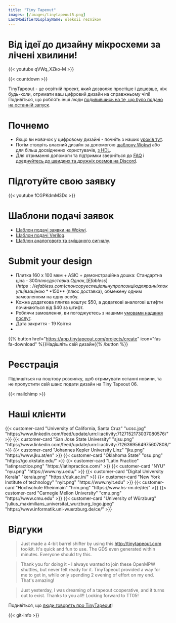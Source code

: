 ```yaml
---
title: "Tiny Tapeout"
images: [/images/tinytapeout5.png]
LastModifierDisplayName: oleksii reznikov
---
```


# Від ідеї до дизайну мікросхеми за лічені хвилини!

{{< youtube qVWq_XZko-M >}}

{{< countdown >}}

TinyTapeout - це освітній проект, який дозволяє простіше і дешевше, ніж будь-коли, отримати ваш цифровий дизайн на справжньому чіпі! Подивіться, що роблять інші люди [подивившись на те, що було подано на останній запуск](/runs/tt04).

# Почнемо

* Якщо ви новачок у цифровому дизайні - почніть з наших [урокiв тут](digital_design).
* Потім створіть власний дизайн за допомогою [шаблону Wokwi](https://wokwi.com/projects/354858054593504257) або для бiльш досвідчених користувачів, [з HDL](/hdl).
* Для отримання допомоги та підтримки зверніться до [FAQ](faq) i [доєднуйтесь до швидких та дружніх розмов на Discord](https://discord.gg/qZHPrPsmt6).

# Підготуйте свою заявку

{{< youtube fCGPKdmM3Dc >}}

# Шаблони подачі заявок

* [Шаблон подачі заявки на Wokwi](https://github.com/TinyTapeout/tt06-wokwi-template).
* [Шаблон подачі Verilog](https://github.com/TinyTapeout/ttihp-verilog-template).
* [Шаблон аналогового та змішаного сигналу](https://github.com/TinyTapeout/tt06-analog-template).

# Submit your design

* Плитка 160 х 100 мкм + ASIC + демонстраційна дошка: Стандартна ціна - $300 плюс доставка.
  Однак, [Efabless](https://efabless.com) спонсорує спеціальну пропозицію для ранніх покупців за ціною **$150** (плюс доставка), обмежену одним замовленням на одну особу.
* Кожна додаткова плитка коштує $50, а додаткові аналогові штифти починаються від $40 за штифт.
* Роблячи замовлення, ви погоджуєтесь з нашими [умовами надання послуг](terms).
* Дата закриття - 19 Квітня
*
{{% button href="https://app.tinytapeout.com/projects/create" icon="fas fa-download" %}}Надішліть свій дизайн{{% /button %}}

# Реєстрація

Підпишіться на поштову розсилку, щоб отримувати останні новини, та не пропустити свій шанс подати дизайн на Tiny Tapeout 06.

{{< mailchimp >}}

# Наші клієнти

<div style="display: flex; flex-wrap: wrap; justify-content: center;">
  {{< customer-card "University of California, Santa Cruz" "ucsc.jpg" "https://www.linkedin.com/feed/update/urn:li:activity:7127152173037080576/" >}}
  {{< customer-card "San Jose State University" "sjsu.png" "https://www.linkedin.com/feed/update/urn:li:activity:7126369564975607808/" >}}
  {{< customer-card "Johannes Kepler University Linz" "jku.png" "https://www.jku.at/en" >}}
  {{< customer-card "Oklahoma State" "osu.png" "https://go.okstate.edu/" >}}
  {{< customer-card "Latin Practice" "latinpractice.png" "https://latinpractice.com/" >}}
  {{< customer-card "NYU" "nyu.png" "https://www.nyu.edu/" >}}
  {{< customer-card "Digital University Kerala" "kerala.png" "https://duk.ac.in/" >}}
  {{< customer-card "New York Institute of technology" "nyit.png" "https://www.nyit.edu" >}}
  {{< customer-card "Hochschule Rheinmain" "hrm.png" "https://www.hs-rm.de/de/" >}}
  {{< customer-card "Carnegie Mellon University" "cmu.png" "https://www.cmu.edu" >}}
  {{< customer-card "University of Würzburg" "julius_maximilians_universitat_wurzburg_logo.jpeg" "https://www.informatik.uni-wuerzburg.de/ce/" >}}
</div>

# Відгуки

> Just made a 4-bit barrel shifter by using this http://tinytapeout.com toolkit. It's quick and fun to use. The GDS even generated within minutes. Everyone should try this.

> Thank you for doing it - I always wanted to join these OpenMPW shuttles, but never felt ready for it. TinyTapeout provided a way for me to get in, while only spending 2 evening of effort on my end. That's amazing!

> Just yesterday, I was dreaming of a tapeout cooperative, and it turns out to exist. Thanks to you all!! Looking forward to TT05!

Подивіться, що [люди говорять про TinyTapeout](https://twitter.com/search?q=tinytapeout)!

{{< git-info >}}
